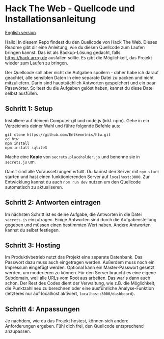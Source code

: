 # Hack The Web - Quellcode und Installationsanleitung

[English version](README-en.md)

Hallo! In diesem Repo findest du den Quellcode von Hack The Web. Dieses Readme gibt dir eine Anleitung, wie du diesen Quellcode zum Laufen bringen kannst. Das ist als Backup-Lösung gedacht, falls https://hack.arrrg.de ausfallen sollte. Es gibt die Möglichkeit, das Projekt wieder zum Laufen zu bringen.

Der Quellcode soll aber nicht die Aufgaben spoilern - daher habe ich darauf geachtet, alle sensiblen Daten in eine separate Datei zu packen und nicht mitzuliefern. Darin sind hauptsächlich Antworten gespeichert und ein paar Passwörter. Solltest du die Aufgaben gelöst haben, kannst du diese Datei selbst ausfüllen.

## Schritt 1: Setup

Installiere auf deinem Computer git und node.js (inkl. npm). Gehe in ein Verzeichnis deiner Wahl und führe folgende Befehle aus:

```
git clone https://github.com/Entkenntnis/htw.git
cd htw
npm install
npm install sqlite3
```

Mache eine **Kopie** von `secrets.placeholder.js` und benenne sie in `secrets.js` um. 

Damit sind alle Voraussetzungen erfüllt. Du kannst den Server mit `npm start` starten und hast einen funktionierenden Server auf `localhost:3000`. Zur Entwicklung kannst du auch `npm run dev` nutzen um den Quellcode automatisch zu aktualiseren.

## Schritt 2: Antworten eintragen

Im nächsten Schritt ist es deine Aufgabe, die Antworten in die Datei `secrets.js` einzutragen. Einige Antworten sind durch die Aufgabenstellung gegeben und müssen einen bestimmten Wert haben. Andere Antworten kannst du selbst festlegen.

## Schritt 3: Hosting

Im Produktivbetrieb nutzt das Projekt eine separate Datenbank. Das Passwort dazu muss auch eingetragen werden. Außerdem muss noch ein Impressum eingefügt werden. Optional kann ein Master-Passwort gesetzt werden, um moderieren zu können. Für den Server braucht es eine eigene Subdomain, weil alle URLs vom Root aus arbeiten. Das war's dann auch schon. Der Rest des Codes dient der Verwaltung, wie z.B. die Möglichkeit, die Punktzahl neu zu berechnen oder eine ausführliche Analyse-Funktion (letzteres nur auf localhost aktiviert, `localhost:3000/dashboard`). 

## Schritt 4: Anpassungen

Je nachdem, wie du das Projekt hostest, können sich andere Anforderungen ergeben. Fühl dich frei, den Quellcode entsprechend anzupassen.
